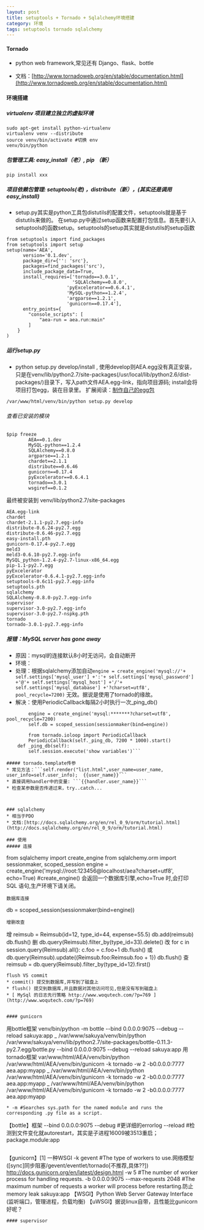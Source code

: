 ```yaml
---
layout: post
title: setuptools + Tornado + Sqlalchemy环境搭建
category: 环境 
tags: setuptools tornado sqlalchemy
---
```


#### Tornado
* python web framework,常见还有 Django、flask、bottle

* 文档：[http://www.tornadoweb.org/en/stable/documentation.html](http://www.tornadoweb.org/en/stable/documentation.html)

#### 环境搭建
##### virtualenv 项目建立独立的虚拟环境
```
sudo apt-get install python-virtualenv
virtualenv venv --distribute
source venv/bin/activate #切换 env
venv/bin/python
```
##### 包管理工具: easy_install（老）, pip （新）
```
pip install xxx
```
##### 项目依赖包管理: setuptools(老) ，distribute（新），(其实还是调用easy_install)
* setup.py其实是python工具包distutils的配置文件，setuptools就是基于distutils来做的。 在setup.py中通过setup函数来配置打包信息。首先要引入setuptools的函数setup。setuptools的setup其实就是distutils的setup函数
```
from setuptools import find_packages
from setuptools import setup
setup(name='AEA',
      version='0.1.dev',
      package_dir={'': 'src'},
      packages=find_packages('src'),
      include_package_data=True,
      install_requires=['tornado==3.0.1',
                        'SQLAlchemy==0.8.0',
                      'pyExcelerator==0.6.4.1',
                      'MySQL-python==1.2.4',
                      'argparse==1.2.1',
                      'gunicorn==0.17.4'],
      entry_points={
        "console_scripts": [
            "aea-run = aea.run:main"
        ]   
    }
)
```
##### 运行setup.py
* python setup.py develop/install , 使用develop则AEA.egg没有真正安装，只是在venv/lib/python2.7/site-packages(/usr/local/lib/python2.6/dist-packages/)目录下，写入path文件AEA.egg-link，指向项目源码; install会将项目打包egg，装在目录里。 扩展阅读：[制作自己的egg包](http://www.worldhello.net/2010/12/08/2178.html)
```
/var/www/html/venv/bin/python setup.py develop
```
###### 查看已安装的模块
```
$pip freeze
        AEA==0.1.dev
        MySQL-python==1.2.4
        SQLAlchemy==0.8.0
        argparse==1.2.1
        chardet==2.1.1
        distribute==0.6.46
        gunicorn==0.17.4
        pyExcelerator==0.6.4.1
        tornado==3.0.1
        wsgiref==0.1.2
```
最终被安装到 venv/lib/python2.7/site-packages
```
AEA.egg-link
chardet
chardet-2.1.1-py2.7.egg-info
distribute-0.6.24-py2.7.egg
distribute-0.6.46-py2.7.egg
easy-install.pth
gunicorn-0.17.4-py2.7.egg
meld3
meld3-0.6.10-py2.7.egg-info
MySQL_python-1.2.4-py2.7-linux-x86_64.egg
pip-1.1-py2.7.egg
pyExcelerator
pyExcelerator-0.6.4.1-py2.7.egg-info
setuptools-0.6c11-py2.7.egg-info
setuptools.pth
sqlalchemy
SQLAlchemy-0.8.0-py2.7.egg-info
supervisor
supervisor-3.0-py2.7.egg-info
supervisor-3.0-py2.7-nspkg.pth
tornado
tornado-3.0.1-py2.7.egg-info
```
##### 报错：MySQL server has gone away
* 原因：mysql的连接默认8小时无访问，会自动断开
* 环境：
* 处理：根据sqlalchemy添加自动``engine = create_engine('mysql://'+ self.settings['mysql_user'] +':'+ self.settings['mysql_password'] +'@'+ self.settings['mysql_host'] +'/'+ self.settings['mysql_database'] +'?charset=utf8', pool_recycle=7200)`` 无效。据说是使用了tornado的缘故。
* 解决：使用PeriodicCallback每隔2小时执行一次_ping_db()
```
        engine = create_engine('mysql:*******?charset=utf8', pool_recycle=7200)
        self.db = scoped_session(sessionmaker(bind=engine))

        from tornado.ioloop import PeriodicCallback
        PeriodicCallback(self._ping_db, 7200 * 1000).start()
    def _ping_db(self):
        self.session.execute('show variables')``` 

##### tornado.template传参
* 常见方法：```self.render("list.html",user_name=user_name, user_info=self.user_info);  {{user_name}}```
* 直接调用handler中的变量: ```{{handler.user_name}}```
* 检查某参数是否传递过来，try..catch... 



### sqlalchemy
* 相当于PDO 
* 文档:[http://docs.sqlalchemy.org/en/rel_0_9/orm/tutorial.html](http://docs.sqlalchemy.org/en/rel_0_9/orm/tutorial.html)

### 使用
##### 连接
```
from sqlalchemy import create_engine
from sqlalchemy.orm import sessionmaker, scoped_session
engine = create_engine('mysql://root:123456@localhost/aea?charset=utf8', echo=True)   #create_engine() 会返回一个数据库引擎,echo=True 时,会打印 SQL 语句,生产环境下请关闭。
```
数据库连接
```
db = scoped_session(sessionmaker(bind=engine))
```
增删改查
```
增
reimsub = Reimsub(id=12, type_id=44, expense=55.5)
db.add(reimsub)
db.flush()
删
db.query(Reimsub).filter_by(type_id=33).delete()
改
for c in session.query(Reimsub).all():
c.foo = c.foo+1
db.flush()
或
db.query(Reimsub).update({Reimsub.foo:Reimsub.foo + 1})
db.flush()
查
reimsub = db.query(Reimsub).filter_by(type_id=12).first()
```
flush VS commit
* commit() 提交到数据库,并写到了磁盘上
* flush() 提交到数据库,并且数据对其他访问可见,但是没有写到磁盘上
* [ MySql 的日志先行策略 http://www.woqutech.com/?p=769 ](http://www.woqutech.com/?p=769)


#### gunicorn
```
用bottle框架 
 venv/bin/python -m bottle --bind 0.0.0.0:9075 --debug --reload sakuya:app
  \_ /var/www/sakuya/venv/bin/python /var/www/sakuya/venv/lib/python2.7/site-packages/bottle-0.11.3-py2.7.egg/bottle.py --bind 0.0.0.0:9075 --debug --reload sakuya:app
 用tornado框架
 var/www/html/AEA/venv/bin/python /var/www/html/AEA/venv/bin/gunicorn -k tornado -w 2 -b0.0.0.0:7777 aea.app:myapp
  \_ /var/www/html/AEA/venv/bin/python /var/www/html/AEA/venv/bin/gunicorn -k tornado -w 2 -b0.0.0.0:7777 aea.app:myapp
  \_ /var/www/html/AEA/venv/bin/python /var/www/html/AEA/venv/bin/gunicorn -k tornado -w 2 -b0.0.0.0:7777 aea.app:myapp
```
* -m #Searches sys.path for the named module and runs the corresponding .py file as a script.
```
【bottle】框架
--bind 0.0.0.0:9075
--debug #更详细的errorlog
--reload #检测到文件变化就autorestart，其实是子进程16009被3513重启；
package.module:app
```
```
【gunicorn】[1] 一种WSGI
-k gevent #The type of workers to use.网络模型([sync]同步阻塞/gevent/eventlet/tornado[不推荐,具体??]) http://docs.gunicorn.org/en/latest/design.html
-w 5 #The number of worker process for handling requests.
-b 0.0.0.0:9075
--max-requests 2048 #The maximum number of requests a worker will process before restarting.防止memory leak
sakuya:app
【WSGI】Python Web Server Gateway Interface (监听端口，管理进程，负载均衡) 【uWSGI】据说linux自带，且性能比gunicorn好呢？
```
#### supervisor


